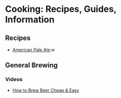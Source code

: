 # Cooking: Recipes, Guides, Information

## Recipes
+ [American Pale Ale](Cooking/Recipes/AmericanPaleAle.md):w



## General Brewing

### Videos

+ <a href="https://www.youtube.com/watch?v=WjifwNexix0" target="_blank">How to Brew Beer Cheap & Easy</a>


